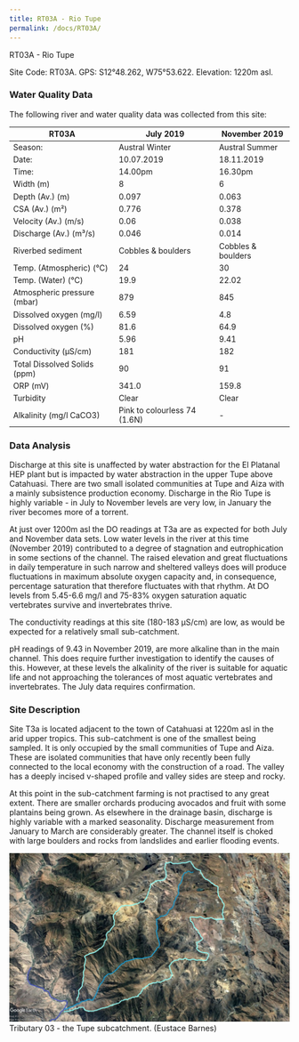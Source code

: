 ```yaml
---
title: RT03A - Rio Tupe
permalink: /docs/RT03A/
---
```

RT03A - Rio Tupe

Site Code: RT03A.  GPS: S12°48.262, W75°53.622. Elevation:
1220m asl.

### Water Quality Data

The following river and water quality data was collected from this site:

| RT03A                        | July 2019                     | November 2019            |
|------------------------------|-------------------------------|--------------------------|
| Season:                      | Austral Winter                | Austral Summer           |
| Date:                        | 10.07.2019                    | 18.11.2019               |
| Time:                        | 14.00pm                       | 16.30pm                  |
| Width (m)                    | 8                             | 6                        |
| Depth (Av.) (m)              | 0.097                         | 0.063                    |
| CSA (Av.) (m²)               | 0.776                         | 0.378                    |
| Velocity (Av.) (m/s)         | 0.06                          | 0.038                    |
| Discharge (Av.) (m³/s)       | 0.046                         | 0.014                    |
| Riverbed sediment            | Cobbles & boulders            | Cobbles & boulders       |
| Temp. (Atmospheric) (°C)     | 24                            | 30                       |
| Temp. (Water) (°C)           | 19.9                          | 22.02                    |
| Atmospheric pressure (mbar)  | 879                           | 845                      |
| Dissolved oxygen (mg/l)      | 6.59                          | 4.8                      |
| Dissolved oxygen (%)         | 81.6                          | 64.9                     |
| pH                           | 5.96                          | 9.41                     |
| Conductivity (µS/cm)         | 181                           | 182                      |
| Total Dissolved Solids (ppm) | 90                            | 91                       |
| ORP (mV)                     | 341.0                         | 159.8                    |
| Turbidity                    | Clear                         | Clear                    |
| Alkalinity (mg/l CaCO3)      | Pink to colourless 74 (1.6N) |  -                       |

### Data Analysis
Discharge at this site is unaffected by water abstraction for the El Platanal HEP plant but is impacted by water abstraction in the upper Tupe above Catahuasi. There are two  small isolated communities at Tupe and Aiza with a mainly subsistence production economy. Discharge in the Rio Tupe is highly variable - in July to November levels are very low, in January the river becomes more of a torrent. 

At just over 1200m asl the DO readings at T3a are as expected for both July and November data sets. Low water levels in the river at this time (November 2019) contributed to a degree of stagnation and eutrophication in some sections of the channel. The raised elevation and great fluctuations in daily temperature in such narrow and sheltered valleys does will produce fluctuations in maximum absolute oxygen capacity and, in consequence, percentage saturation that therefore fluctuates with that rhythm. At DO levels from 5.45-6.6 mg/l and 75-83% oxygen saturation aquatic vertebrates survive and invertebrates thrive. 

The conductivity readings at this site (180-183 µS/cm) are low, as would be expected for a relatively small sub-catchment. 

pH readings of 9.43 in November 2019, are more alkaline than in the main channel. This does require further investigation to identify the causes of this. However, at these levels the alkalinity of the river is suitable for aquatic life and not approaching the tolerances of most aquatic vertebrates and invertebrates. The July data requires confirmation. 


### Site Description
Site T3a is located adjacent to the town of Catahuasi at 1220m asl in the arid upper tropics. This sub-catchment is one of the smallest being sampled. It is only occupied by the small communities of Tupe and Aiza. These are isolated communities that have only recently been fully connected to the local economy with the construction of a road. The valley has a deeply incised v-shaped profile and valley sides are steep and rocky. 

At this point in the sub-catchment farming is not practised to any great extent. There are smaller orchards producing avocados and fruit with some plantains being grown. As elsewhere in the drainage basin, discharge is highly variable with a marked seasonality. Discharge measurement from January to March are considerably greater. The channel itself is choked with large boulders and rocks from landslides and earlier flooding events. 


![Tributary T03 - the Tupe subcatchment. (Eustace Barnes)](/assets/SiteDescriptions/T3/T3Tupesubcatchment.jpg)
Tributary 03 - the Tupe subcatchment. (Eustace Barnes)
